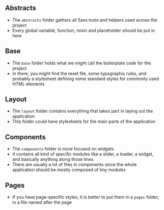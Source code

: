 ## Abstracts
 + The `abstracts` folder gathers all Sass tools and helpers used across the project
 + Every global variable, function, mixin and placeholder should be put in here

## Base
 + The `base` folder holds what we might call the boilerplate code for the project 
 + In there, you might find the reset file, some typographic rules, and probably a stylesheet defining some standard styles for commonly used HTML elements 

## Layout
 + The `layout` folder contains everything that takes part in laying out the application
 + This folder could have stylesheets for the main parts of the application
 
## Components
 + The `components` folder is more focused on widgets
 + It contains all kind of specific modules like a slider, a loader, a widget, and basically anything along those lines
 + There are usually a lot of files in components since the whole application should be mostly composed of tiny modules

## Pages
 + If you have page-specific styles, it is better to put them in a `pages` folder, in a file named after the page